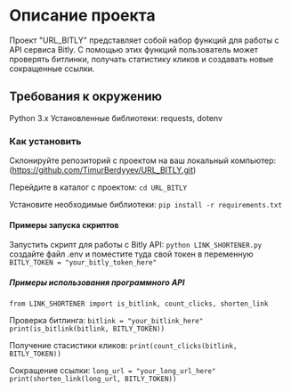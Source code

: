 # Описание проекта

Проект "URL_BITLY" представляет собой набор функций для работы с API сервиса Bitly. С помощью этих функций пользователь может проверять битлинки, получать статистику кликов и создавать новые сокращенные ссылки.

## Требования к окружению

Python 3.x
Установленные библиотеки: requests, dotenv

### Как установить 

Склонируйте репозиторий с проектом на ваш локальный компьютер: 
(https://github.com/TimurBerdyyev/URL_BITLY.git)

Перейдите в каталог с проектом:
``` cd URL_BITLY ```

Установите необходимые библиотеки:
```pip install -r requirements.txt```


#### Примеры запуска скриптов

Запустить скрипт для работы с Bitly API:
```python LINK_SHORTENER.py ```
создайте файл .env и поместите туда свой токен в переменную ```BITLY_TOKEN = "your_bitly_token_here"```

##### Примеры использования программного API
```from LINK_SHORTENER import is_bitlink, count_clicks, shorten_link```

Проверка битлинга:
```bitlink = "your_bitlink_here"```
```print(is_bitlink(bitlink, BITLY_TOKEN))```

Получение стасистики кликов:
```print(count_clicks(bitlink, BITLY_TOKEN))```

Сокращение ссылки:
```long_url = "your_long_url_here"```
```print(shorten_link(long_url, BITLY_TOKEN))```






